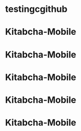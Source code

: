 # testingcgithub
# Kitabcha-Mobile
# Kitabcha-Mobile
# Kitabcha-Mobile
# Kitabcha-Mobile
# Kitabcha-Mobile
